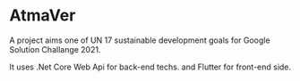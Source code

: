 # AtmaVer
A project aims one of UN 17 sustainable development goals for Google Solution Challange 2021. 

It uses .Net Core Web Api for back-end techs. and Flutter for front-end side.
